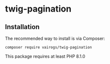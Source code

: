 # twig-pagination

Installation
------------

The recommended way to install is via Composer:

```
composer require vairogs/twig-pagination
```

This package requires at least PHP 8.1.0
